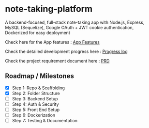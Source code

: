 # note-taking-platform

A backend-focused, full-stack note-taking app with Node.js, Express, MySQL (Sequelize), Google OAuth + JWT cookie authentication, Dockerized for easy deployment

Check here for the App features : [App Features](./docs/features.md)

Check the detailed development progress here : [Progress log](./docs/progress.md)

Check the project requirement document here : [PRD](./docs/PRD.md)

## Roadmap / Milestones

- [x] Step 1: Repo & Scaffolding
- [x] Step 2: Folder Structure
- [ ] Step 3: Backend Setup
- [ ] Step 4: Auth & Security
- [ ] Step 5: Front End Setup
- [ ] Step 6: Dockerization
- [ ] Step 7: Testing & Documentation
